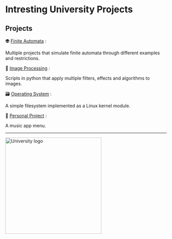 # Intresting University Projects



## Projects

:alien: [Finite Automata](Finite_Automata/) :

Multiple projects that simulate finite automata through different examples and restrictions.
  
:camera_flash: [Image Processing](Image_Processing/) :

Scripts in python that apply multiple filters, effects and algorithms to images.
  
:card_file_box: [Operating System](Operating_System/) :

A simple filesystem implemented as a Linux kernel module.

:page_facing_up: [Personal Project](Personal_Project/) :

A music app menu.

---

<img src="https://github.com/negreacristian/UniversityStuff/assets/94742663/7edc3988-8d6d-4882-a319-5739750f59bc" alt="University logo" width="300">
